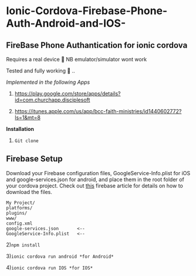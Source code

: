 # Ionic-Cordova-Firebase-Phone-Auth-Android-and-IOS-

## FireBase Phone Authantication  for ionic cordova


Requires a real device :iphone: NB emulator/simulator wont work

Tested and fully working  :muscle: ..

*Implemented in the following Apps*

1) https://play.google.com/store/apps/details?id=com.churchapp.disciplesoft



2) https://itunes.apple.com/us/app/bcc-faith-ministries/id1440602772?ls=1&mt=8


**Installation**



1) `Git clone`


## Firebase Setup
Download your Firebase configuration files, GoogleService-Info.plist for iOS and google-services.json for android, and place them in the root folder of your cordova project. Check out [this](https://support.google.com/firebase/answer/7015592) firebase article for details on how to download the files.

    My Project/
    platforms/
    plugins/
    www/
    config.xml
    google-services.json       <--
    GoogleService-Info.plist   <--
   


2)`npm install`

3)`ionic cordova run android *for Android*`

4)`ionic cordova run IOS *for IOS*`
